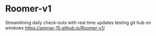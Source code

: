 # Roomer-v1
Streamlining daily check-outs with real time updates
testing git hub on windows
https://ammar-15.github.io/Roomer-v1/
